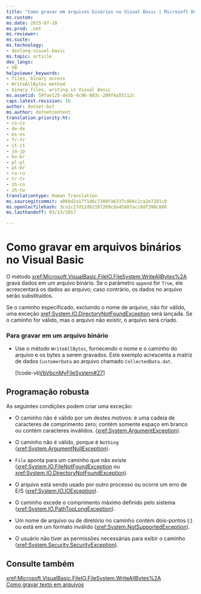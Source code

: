 ```yaml
---
title: "Como gravar em arquivos binários no Visual Basic | Microsoft Docs"
ms.custom: 
ms.date: 2015-07-20
ms.prod: .net
ms.reviewer: 
ms.suite: 
ms.technology:
- devlang-visual-basic
ms.topic: article
dev_langs:
- VB
helpviewer_keywords:
- files, binary access
- WriteAllBytes method
- binary files, writing in Visual Basic
ms.assetid: 59fae125-de5b-4c96-883c-209f4a55112c
caps.latest.revision: 16
author: dotnet-bot
ms.author: dotnetcontent
translation.priority.ht:
- cs-cz
- de-de
- es-es
- fr-fr
- it-it
- ja-jp
- ko-kr
- pl-pl
- pt-br
- ru-ru
- tr-tr
- zh-cn
- zh-tw
translationtype: Human Translation
ms.sourcegitcommit: a06bd2a17f1d6c7308fa6337c866c1ca2e7281c0
ms.openlocfilehash: 3ca1c27d12db2187269cda45d87acc0df390c866
ms.lasthandoff: 03/13/2017

---
```

# <a name="how-to-write-to-binary-files-in-visual-basic"></a>Como gravar em arquivos binários no Visual Basic
O método <xref:Microsoft.VisualBasic.FileIO.FileSystem.WriteAllBytes%2A> grava dados em um arquivo binário. Se o parâmetro `append` for `True`, ele acrescentará os dados ao arquivo; caso contrário, os dados no arquivo serão substituídos.  
  
 Se o caminho especificado, excluindo o nome de arquivo, não for válido, uma exceção <xref:System.IO.DirectoryNotFoundException> será lançada. Se o caminho for válido, mas o arquivo não existir, o arquivo será criado.  
  
### <a name="to-write-to-a-binary-file"></a>Para gravar em um arquivo binário  
  
-   Use o método `WriteAllBytes`, fornecendo o nome e o caminho do arquivo e os bytes a serem gravados. Este exemplo acrescenta a matriz de dados `CustomerData` ao arquivo chamado `CollectedData.dat`.  
  
     [!code-vb[VbVbcnMyFileSystem#27](../../../../visual-basic/developing-apps/programming/drives-directories-files/codesnippet/VisualBasic/how-to-write-to-binary-files_1.vb)]  
  
## <a name="robust-programming"></a>Programação robusta  
 As seguintes condições podem criar uma exceção:  
  
-   O caminho não é válido por um destes motivos: é uma cadeia de caracteres de comprimento zero; contém somente espaço em branco ou contém caracteres inválidos. (<xref:System.ArgumentException>).  
  
-   O caminho não é válido, porque é `Nothing` (<xref:System.ArgumentNullException>).  
  
-   `File` aponta para um caminho que não existe (<xref:System.IO.FileNotFoundException> ou <xref:System.IO.DirectoryNotFoundException>).  
  
-   O arquivo está sendo usado por outro processo ou ocorre um erro de E/S (<xref:System.IO.IOException>).  
  
-   O caminho excede o comprimento máximo definido pelo sistema (<xref:System.IO.PathTooLongException>).  
  
-   Um nome de arquivo ou de diretório no caminho contém dois-pontos (:) ou está em um formato inválido (<xref:System.NotSupportedException>).  
  
-   O usuário não tiver as permissões necessárias para exibir o caminho (<xref:System.Security.SecurityException>).  
  
## <a name="see-also"></a>Consulte também  
 <xref:Microsoft.VisualBasic.FileIO.FileSystem.WriteAllBytes%2A>   
 [Como gravar texto em arquivos](../../../../visual-basic/developing-apps/programming/drives-directories-files/how-to-write-text-to-files.md)
